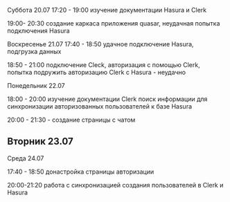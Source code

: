 Суббота 20.07
17:20 - 19:00 изучение документации Hasura и Clerk 

19:00- 20:30 создание каркаса приложения quasar, неудачная попытка подключения Hasura 

Воскресенье 21.07
17:40 - 18:50 удачное подключение Hasura, подгрузка данных

18:50 - 21:00 подключение Cleck, авторизация с помощью Clerk, попытка подружить авторизацию Clerk с Hasura - неудачно

Понедельник 22.07

18:00 - 20:00 изучение документации Clerk поиск информации для синхронизации авторизованных пользователей к базе Hasura

20:00 - 21:30 - создание страницы с чатом

Вторник 23.07
 -------------- 

 Среда 24.07 

 17:40 - 18:50 донастройка страницы авторизации

 20:00-21:20 работа с синхронизацией создания пользователей в Clerk и Hasura
